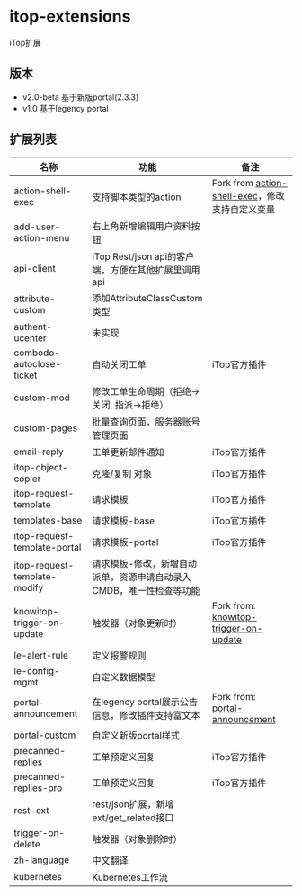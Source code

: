# itop-extensions
iTop扩展

## 版本
- v2.0-beta 基于新版portal(2.3.3)
- v1.0 基于legency portal

## 扩展列表

| 名称 | 功能 |备注 |
| ---- | ---- | --- |
|action-shell-exec |支持脚本类型的action |Fork from [action-shell-exec](https://github.com/itop-itsm-ru/action-shell-exec)，修改支持自定义变量 |
|add-user-action-menu |右上角新增编辑用户资料按钮 | |
|api-client | iTop Rest/json api的客户端，方便在其他扩展里调用api | |
|attribute-custom |添加AttributeClassCustom类型 | |
|authent-ucenter | 未实现 | |
|combodo-autoclose-ticket | 自动关闭工单 |iTop官方插件 |
|custom-mod |修改工单生命周期（拒绝->关闭, 指派->拒绝） | |
|custom-pages |批量查询页面，服务器账号管理页面 | |
|email-reply | 工单更新邮件通知 |iTop官方插件 |
|itop-object-copier |克隆/复制 对象 |iTop官方插件 |
|itop-request-template |请求模板 |iTop官方插件 |
|templates-base |请求模板-base |iTop官方插件 |
|itop-request-template-portal |请求模板-portal |iTop官方插件 |
|itop-request-template-modify |请求模板-修改，新增自动派单，资源申请自动录入CMDB，唯一性检查等功能 | |
|knowitop-trigger-on-update |触发器（对象更新时） |Fork from: [knowitop-trigger-on-update](https://github.com/vbkunin/knowitop-trigger-on-update) |
|le-alert-rule |定义报警规则 | |
|le-config-mgmt |自定义数据模型 | |
|portal-announcement |在legency portal展示公告信息，修改插件支持富文本 |Fork from: [portal-announcement](https://github.com/itop-itsm-ru/portal-announcement) |
|portal-custom |自定义新版portal样式 | |
|precanned-replies |工单预定义回复 |iTop官方插件 |
|precanned-replies-pro |工单预定义回复 |iTop官方插件 |
|rest-ext |rest/json扩展，新增ext/get_related接口 |
|trigger-on-delete |触发器（对象删除时） | |
|zh-language |中文翻译 | |
|kubernetes |Kubernetes工作流 | |
